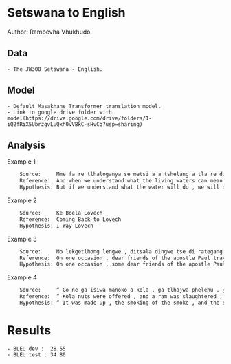 # Setswana to English

Author: Rambevha Vhukhudo

## Data

	- The JW300 Setswana - English.

## Model

	- Default Masakhane Transformer translation model.
	- Link to google drive folder with model(https://drive.google.com/drive/folders/1-iQ2fRiX5UbrzgvLuQxh0vVBkC-sHvCq?usp=sharing)

## Analysis

Example 1
```sh
	Source:     Mme fa re tlhaloganya se metsi a a tshelang a tla re direlang sone , ga re kitla re bona fela botlhokwa jwa go a nwa mme gape re tla batla go a nwa .
 	Reference:  And when we understand what the living waters can mean for us , not only will we see the need to partake of them but we will also want to drink them .
 	Hypothesis: But if we understand what the water will do , we will not see only the importance of drinking and again will want to drink .
```

Example 2
```sh
	Source:     Ke Boela Lovech
 	Reference:  Coming Back to Lovech
	Hypothesis: I Way Lovech
```

Example 3
```sh
	Source:     Mo lekgetlhong lengwe , ditsala dingwe tse di rategang tsa ga moaposetoloi Paulo di ile tsa tsamaya sekgala sa dikilometara tse di ka nnang 50 go tswa kwa Efeso go ya kwa Mileto go ya go kopana le ene .
	Reference:  On one occasion , dear friends of the apostle Paul traveled about 30 miles [ 50 km ] from Ephesus to Miletus to meet him .
 	Hypothesis: On one occasion , some dear friends of the apostle Paul have walked about 50 miles [ 50 km ] from Ephesus to Mileto meet him .
```

Example 4
```sh
	Source:     “ Go ne ga isiwa manoko a kola , ga tlhajwa phelehu , ya apewa mme ya jewa ke botlhe ba ba neng ba le teng .
 	Reference:  “ Kola nuts were offered , and a ram was slaughtered , boiled , and eaten by all those present .
 	Hypothesis: “ It was made up , the smoking of the smoke , and the smoke of all those who were there .
```

# Results
	- BLEU dev :  28.55
	- BLEU test : 34.80
